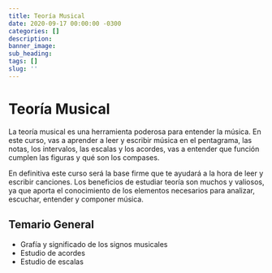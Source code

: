 ```yaml
---
title: Teoría Musical
date: 2020-09-17 00:00:00 -0300
categories: []
description:
banner_image:
sub_heading:
tags: []
slug: ''
---
```

# Teoría Musical

La teoría musical es una herramienta poderosa para entender la música. En este curso, vas a aprender
a leer y escribir música en el pentagrama, las notas, los intervalos, las escalas y los acordes,
vas a entender que función  cumplen las figuras y qué son los compases.

En definitiva este curso será la base firme que te ayudará a la hora de leer y escribir canciones.
Los beneficios de estudiar teoría  son muchos y valiosos, ya que aporta el conocimiento de los
elementos necesarios para analizar, escuchar, entender y componer música.

## Temario General
* Grafía y significado de los signos musicales
* Estudio de acordes
* Estudio de escalas
